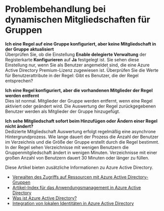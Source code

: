 
<properties
    pageTitle="Problembehandlung bei dynamischen Mitgliedschaft für Gruppen | Microsoft Azure"
    description="Problembehandlung für dynamische Mitgliedschaft für Gruppen in Azure AD."
    services="active-directory"
    documentationCenter=""
    authors="curtand"
    manager="femila"
    editor=""
    />

<tags
    ms.service="active-directory"
    ms.workload="identity"
    ms.tgt_pltfrm="na"
    ms.devlang="na"
    ms.topic="article"
    ms.date="08/10/2016"
    ms.author="curtand"/>


# <a name="troubleshooting-dynamic-memberships-for-groups"></a>Problembehandlung bei dynamischen Mitgliedschaften für Gruppen

**Ich eine Regel auf eine Gruppe konfiguriert, aber keine Mitgliedschaft in der Gruppe aktualisiert**<br/>Überprüfen Sie, ob die Einstellung **Enable delegierte Verwaltung** der Registerkarte **Konfigurieren** auf **Ja** festgelegt ist. Sie sehen diese Einstellung nur, wenn Sie als Benutzer angemeldet sind, die eine Azure Active Directory Premium-Lizenz zugewiesen ist. Überprüfen Sie die Werte für Benutzerattribute in der Regel: Gibt es Benutzer, die der Regel entsprechen?

**Ich eine Regel konfiguriert, aber die vorhandenen Mitglieder der Regel werden entfernt**<br/>Dies ist normal. Mitglieder der Gruppe werden entfernt, wenn eine Regel aktiviert oder geändert wird. Die Auswertung der Regel zurückgegebenen Benutzer werden als Mitglieder der Gruppe hinzugefügt.     

**Ich sehe Mitgliedschaft sofort beim Hinzufügen oder Ändern einer Regel nicht ändert?**<br/>Dedizierte Mitgliedschaft Auswertung erfolgt regelmäßig eine asynchrone Hintergrundprozess. Wie lange dauert der Prozess die Anzahl der Benutzer im Verzeichnis und die Größe der Gruppe erstellt durch die Regel bestimmt. In der Regel sehen Verzeichnisse mit wenigen Benutzern die Gruppenmitgliedschaft ändert in wenigen Minuten. Verzeichnisse mit einer großen Anzahl von Benutzern dauert 30 Minuten oder länger zu füllen.

Diese Artikel bieten zusätzliche Informationen zu Azure Active Directory.

* [Verwalten des Zugriffs auf Ressourcen mit Azure Active Directory-Gruppen](active-directory-manage-groups.md)
* [Artikel-Index für das Anwendungsmanagement in Azure Active Directory](active-directory-apps-index.md)
* [Was ist Azure Active Directory?](active-directory-whatis.md)
* [Integration von lokalen Identitäten in Azure Active Directory](active-directory-aadconnect.md)
